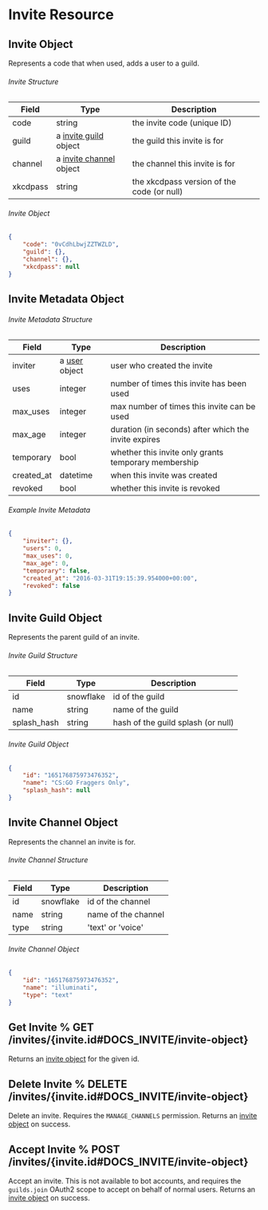 # Invite Resource

## Invite Object

Represents a code that when used, adds a user to a guild.

###### Invite Structure

| Field | Type | Description |
|-------|------|-------------|
| code | string | the invite code (unique ID) |
| guild | a [invite guild](#DOCS_INVITE/invite-guild-object) object | the guild this invite is for |
| channel | a [invite channel](#DOCS_INVITE/invite-channel-object) object | the channel this invite is for |
| xkcdpass | string | the xkcdpass version of the code (or null) |

###### Invite Object

```json
{
	"code": "0vCdhLbwjZZTWZLD",
	"guild": {},
	"channel": {},
	"xkcdpass": null
}
```

## Invite Metadata Object

###### Invite Metadata Structure

| Field | Type | Description |
|-------|------|-------------|
| inviter | a [user](#DOCS_USER/user-object) object | user who created the invite |
| uses | integer | number of times this invite has been used |
| max_uses | integer | max number of times this invite can be used |
| max_age | integer | duration (in seconds) after which the invite expires |
| temporary | bool | whether this invite only grants temporary membership |
| created_at | datetime | when this invite was created |
| revoked | bool | whether this invite is revoked |

###### Example Invite Metadata

```json
{
	"inviter": {},
	"users": 0,
	"max_uses": 0,
	"max_age": 0,
	"temporary": false,
	"created_at": "2016-03-31T19:15:39.954000+00:00",
	"revoked": false
}
```

## Invite Guild Object

Represents the parent guild of an invite.

###### Invite Guild Structure

| Field | Type | Description |
|-------|------|-------------|
| id | snowflake | id of the guild |
| name | string | name of the guild |
| splash_hash | string | hash of the guild splash (or null) |

###### Invite Guild Object

```json
{
	"id": "165176875973476352",
	"name": "CS:GO Fraggers Only",
	"splash_hash": null
}
```

## Invite Channel Object

Represents the channel an invite is for.

###### Invite Channel Structure

| Field | Type | Description |
|-------|------|-------------|
| id | snowflake | id of the channel |
| name | string | name of the channel |
| type | string | 'text' or 'voice' |

###### Invite Channel Object

```json
{
	"id": "165176875973476352",
	"name": "illuminati",
	"type": "text"
}
```

## Get Invite % GET /invites/{invite.id#DOCS_INVITE/invite-object}

Returns an [invite object](#DOCS_INVITE/invite-object) for the given id.

## Delete Invite % DELETE /invites/{invite.id#DOCS_INVITE/invite-object}

Delete an invite. Requires the `MANAGE_CHANNELS` permission. Returns an [invite object](#DOCS_INVITE/invite-object) on success.

## Accept Invite % POST /invites/{invite.id#DOCS_INVITE/invite-object}

Accept an invite. This is not available to bot accounts, and requires the `guilds.join` OAuth2 scope to accept on behalf of normal users. Returns an [invite object](#DOCS_INVITE/invite-object) on success.